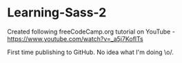 # Learning-Sass-2
 
Created following freeCodeCamp.org tutorial on YouTube - https://www.youtube.com/watch?v=_a5j7KoflTs

First time publishing to GitHub. No idea what I'm doing \o/.
